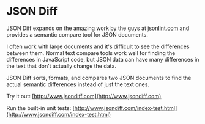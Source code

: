 JSON Diff
==================================================

JSON Diff expands on the amazing work by the guys at [jsonlint.com](http://www.jsonlint.com) and provides a semantic compare tool for JSON documents.

I often work with large documents and it's difficult to see the differences between them.  Normal text compare tools work well for finding the differences in JavaScript code, but JSON data can have many differences in the text that don't actually change the data.  

JSON Diff sorts, formats, and compares two JSON documents to find the actual semantic differences instead of just the text ones.

Try it out:  [http://www.jsondiff.com](http://www.jsondiff.com)

Run the built-in unit tests:  [http://www.jsondiff.com/index-test.html](http://www.jsondiff.com/index-test.html)
